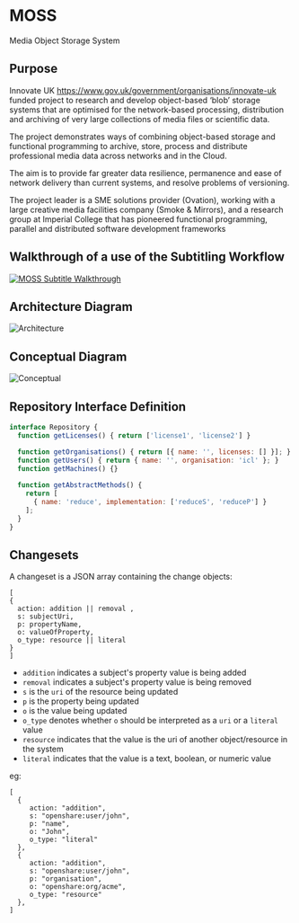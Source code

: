# MOSS
Media Object Storage System

## Purpose
Innovate UK https://www.gov.uk/government/organisations/innovate-uk funded project to research and develop object-based ‘blob’ storage systems that are optimised for the network-based processing, distribution and archiving of very large collections of media files or scientific data. 


The project demonstrates ways of combining object-based storage and functional programming to archive, store, process and distribute professional media data across networks and in the Cloud. 


The aim is to  provide far greater data resilience, permanence and ease of network delivery than current systems, and resolve problems of versioning. 


The project leader is a SME solutions provider (Ovation), working with a large creative media facilities company (Smoke & Mirrors), and a research group at Imperial College that has pioneered functional programming, parallel and distributed software development frameworks



##  Walkthrough of a use of the Subtitling Workflow 
[![MOSS Subtitle Walkthrough](http://i.imgur.com/9dWxseG.png)](https://www.youtube.com/watch?v=_6Ks8P8MuIs "MOSS Subs Walkthrough")


## Architecture Diagram
![Architecture](http://i.imgur.com/FyK7tNi.jpg)

## Conceptual Diagram
![Conceptual](http://i.imgur.com/bECn8xF.jpg)

## Repository Interface Definition

```javascript
interface Repository {
  function getLicenses() { return ['license1', 'license2'] }

  function getOrganisations() { return [{ name: '', licenses: [] }]; }
  function getUsers() { return { name: '', organisation: 'icl' }; }
  function getMachines() {}
  
  function getAbstractMethods() {
    return [
      { name: 'reduce', implementation: ['reduceS', 'reduceP'] }
    ];
  }
}
````

## Changesets

A changeset is a JSON array containing the change objects:

```
[
{ 
  action: addition || removal , 
  s: subjectUri, 
  p: propertyName, 
  o: valueOfProperty, 
  o_type: resource || literal 
}
]

```

- `addition` indicates a subject's property value is being added
- `removal` indicates a subject's property value is being removed
- `s` is the `uri` of the resource being updated
- `p` is the property being updated
- `o` is the value being updated
- `o_type` denotes whether `o` should be interpreted as a `uri` or a `literal` value
- `resource` indicates that the value is the uri of another object/resource in the system
- `literal` indicates that the value is a text, boolean, or numeric value

eg:

```
[
  {  
     action: "addition", 
     s: "openshare:user/john", 
     p: "name", 
     o: "John", 
     o_type: "literal"
  },
  { 
     action: "addition", 
     s: "openshare:user/john", 
     p: "organisation", 
     o: "openshare:org/acme", 
     o_type: "resource"
  },
]
```



